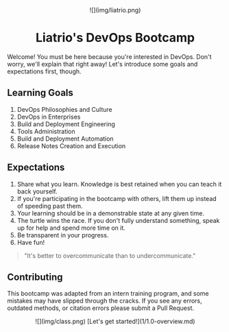 <center>
  ![](img/liatrio.png)
  <h1>
    Liatrio's DevOps Bootcamp
  </h1>
</center>

Welcome! You must be here because you're interested in DevOps. Don't worry, we'll explain that right away! Let's introduce some goals and expectations first, though.

## Learning Goals
 1. DevOps Philosophies and Culture
 2. DevOps in Enterprises
 3. Build and Deployment Engineering
 4. Tools Administration
 5. Build and Deployment Automation
 6. Release Notes Creation and Execution

## Expectations
 1. Share what you learn. Knowledge is best retained when you can teach it back yourself.
 2. If you're participating in the bootcamp with others, lift them up instead of speeding past them.
 3. Your learning should be in a demonstrable state at any given time.
 4. The turtle wins the race. If you don't fully understand something, speak up for help and spend more time on it.
 5. Be transparent in your progress.
 6. Have fun!

> "It's better to overcommunicate than to undercommunicate."

## Contributing
This bootcamp was adapted from an intern training program, and some mistakes may have slipped through the cracks. If you see any errors, outdated methods, or citation errors please submit a Pull Request.

<center>
  ![](img/class.png)  
  [Let's get started!](1/1.0-overview.md)
</center>
